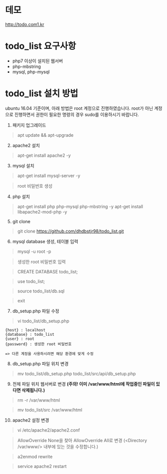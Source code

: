 # 데모
http://todo.com1.kr

# todo_list 요구사항
* php7 이상이 설치된 웹서버
* php-mbstring
* mysql, php-mysql

# todo_list 설치 방법
ubuntu 16.04 기준이며, 아래 방법은 root 계정으로 진행하였습니다. root가 아닌 계정으로 진행하면서 권한이 필요한 명령의 경우 sudo를 이용하시기 바랍니다.

1. 패키지 업그레이드
>apt update && apt-upgrade

2. apache2 설치
>apt-get install apache2 -y

3. mysql 설치
>apt-get install mysql-server -y

> root 비밀번호 생성

4. php 설치
>apt-get install php php-mysql php-mbstring -y
>apt-get install libapache2-mod-php -y

5. git clone
>git clone https://github.com/dhdbstjr98/todo_list.git

6. mysql database 생성, 테이블 입력
>mysql -u root -p

> 생성한 root 비밀번호 입력

>CREATE DATABASE todo_list;

>use todo_list;

>source todo_list/db.sql

>exit

7. db_setup.php 파일 수정
>vi todo_list/db_setup.php

```
{host} : localhost
{database} : todo_list
{user} : root
{password} : 생성한 root 비밀번호

=> 다른 계정을 사용하시려면 해당 환경에 맞게 수정
```

8. db_setup.php 파일 위치 변경
>mv todo_list/db_setup.php todo_list/src/api/db_setup.php

9. 전체 파일 위치 웹서버로 변경 **(주의! 이미 /var/www/html에 작업중인 파일이 있다면 삭제됩니다.)**

>rm -r /var/www/html

>mv todo_list/src /var/www/html

10. apache2 설정 변경
>vi /etc/apache2/apache2.conf

>AllowOverride None을 찾아 AllowOverride All로 변경 (<Directory /var/www/> 내부에 있는 것을 수정합니다.)

>a2enmod rewrite

>service apache2 restart
